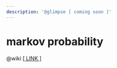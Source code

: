 ```yaml
---
description: '@glimpse [ coming soon ]'
---
```


# markov probability

@wiki [\[ LINK \]](https://en.wikipedia.org/wiki/Markov\_property)
